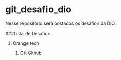 # git_desafio_dio
Nesse repositório será postados os desafios da DIO.

###Lista de Desafios. 
<ol>
  <li>Orange tech</li>
  <ol>
     <li>
      Git Github
     </li>
  </ol>
</ol>
